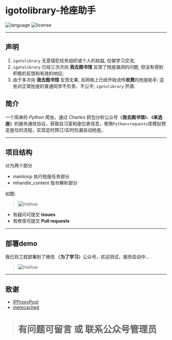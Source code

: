 

# igotolibrary-抢座助手
![language](https://img.shields.io/badge/language-python3.x-green.svg) 
![license](https://img.shields.io/badge/LICENSE-MIT-brightgreen.svg)

------

## 声明
1. ``` igotolibrary ```  无意侵犯任务组织或个人的权益, 仅做学习交流; 
2. ``` igotolibrary ```  已经三次次向 **我去图书馆** 反馈了抢座漏洞的问题, 但没有得到积极的反馈和有效的响应;
3. 由于多次向 **我去图书馆** 反馈无果, 且网络上已经开始流传**收费**的抢座助手; 这些对正常抢座的普通同学不负责、不公平; ``` igotolibrary ``` 开源.

## 简介
一个简单的 *Python* 爬虫，通过 *Charles* 抓包分析公众号《**我去图书馆**》、《**来选座**》的服务通信协议，获取自习室和座位表信息，使用```Python```+```requests```库模拟预定座位的流程，实现定时预订/实时捡漏自动抢座。

------

## 项目结构
分为两个部分 
* mainloop 执行抢座任务部分
* mhandle_content 指令解析部分

如图:

> ![mahua](https://github.com/qmppz/igotolibrary/blob/master/igtl-again.png)


* 有疑问可提交 **Issues**
* 有修改可提交 **Pull requests**

------

## 部署demo
我已将工程部署到了微信 《**为了学习**》公众号，欢迎测试，服务启动中...

> ![mahua](https://github.com/RenjiaLu9527/igotolibrary/blob/master/qrcode.png)

------

## 致谢
* [IPProxyPool](https://github.com/qiyeboy/IPProxyPool)
* [memcached](https://github.com/memcached/memcached)

> # 有问题可留言 或 联系公众号管理员

